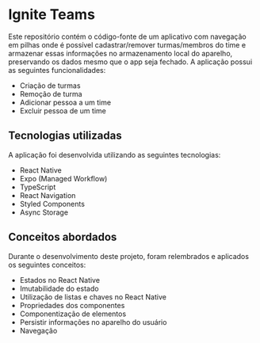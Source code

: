# Ignite Teams

Este repositório contém o código-fonte de um aplicativo com navegação em pilhas onde é possível cadastrar/remover turmas/membros do time e armazenar essas informações no armazenamento local do aparelho, preservando os dados mesmo que o app seja fechado. A aplicação possui as seguintes funcionalidades:

- Criação de turmas
- Remoção de turma
- Adicionar pessoa a um time
- Excluir pessoa de um time

## Tecnologias utilizadas

A aplicação foi desenvolvida utilizando as seguintes tecnologias:

- React Native
- Expo (Managed Workflow)
- TypeScript
- React Navigation
- Styled Components
- Async Storage

## Conceitos abordados

Durante o desenvolvimento deste projeto, foram relembrados e aplicados os seguintes conceitos:

- Estados no React Native
- Imutabilidade do estado
- Utilização de listas e chaves no React Native
- Propriedades dos componentes
- Componentização de elementos
- Persistir informações no aparelho do usuário
- Navegação
